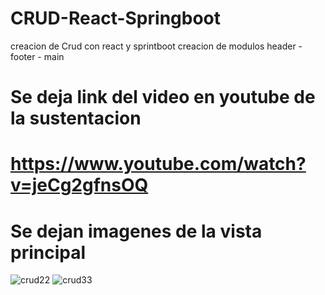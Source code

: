 # CRUD-React-Springboot
creacion de Crud   con react y sprintboot
creacion de modulos header -footer - main 
# Se deja link del video en youtube de la sustentacion
# https://www.youtube.com/watch?v=jeCg2gfnsOQ

# Se dejan imagenes de la vista principal
![crud22](https://user-images.githubusercontent.com/74884635/166619720-577f2b71-bd1e-4839-bd54-7600a97bcdf8.png)
![crud33](https://user-images.githubusercontent.com/74884635/166619723-389debd9-bd03-4f71-ac8a-7b2bae275163.png)
